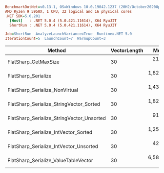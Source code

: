 ``` ini

BenchmarkDotNet=v0.13.1, OS=Windows 10.0.19042.1237 (20H2/October2020Update)
AMD Ryzen 9 5950X, 1 CPU, 32 logical and 16 physical cores
.NET SDK=5.0.201
  [Host]   : .NET 5.0.4 (5.0.421.11614), X64 RyuJIT
  ShortRun : .NET 5.0.4 (5.0.421.11614), X64 RyuJIT

Job=ShortRun  AnalyzeLaunchVariance=True  Runtime=.NET 5.0  
IterationCount=5  LaunchCount=7  WarmupCount=3  

```
|                                    Method | VectorLength |       Mean |    Error |    StdDev |        P25 |        P95 |  Gen 0 | Allocated |
|------------------------------------------ |------------- |-----------:|---------:|----------:|-----------:|-----------:|-------:|----------:|
|                      FlatSharp_GetMaxSize |           30 |   214.4 ns |  1.10 ns |   1.75 ns |   213.9 ns |   218.9 ns |      - |         - |
|                       FlatSharp_Serialize |           30 | 1,823.8 ns | 87.36 ns | 138.56 ns | 1,729.5 ns | 2,133.9 ns |      - |      24 B |
|            FlatSharp_Serialize_NonVirtual |           30 | 1,433.9 ns | 19.57 ns |  31.60 ns | 1,405.9 ns | 1,478.8 ns |      - |      24 B |
|   FlatSharp_Serialize_StringVector_Sorted |           30 | 1,829.3 ns | 20.97 ns |  32.66 ns | 1,796.6 ns | 1,882.2 ns | 0.0057 |     112 B |
| FlatSharp_Serialize_StringVector_Unsorted |           30 |   911.1 ns |  5.74 ns |   8.77 ns |   903.5 ns |   926.6 ns | 0.0010 |      24 B |
|      FlatSharp_Serialize_IntVector_Sorted |           30 | 1,255.5 ns | 16.96 ns |  26.90 ns | 1,237.0 ns | 1,287.3 ns | 0.0057 |     112 B |
|    FlatSharp_Serialize_IntVector_Unsorted |           30 |   428.4 ns |  1.54 ns |   2.45 ns |   427.2 ns |   435.3 ns | 0.0014 |      24 B |
|      FlatSharp_Serialize_ValueTableVector |           30 | 6,581.1 ns | 83.97 ns | 137.96 ns | 6,445.4 ns | 6,852.2 ns |      - |      24 B |
